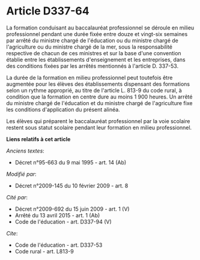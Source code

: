 # Article D337-64

La formation conduisant au baccalauréat professionnel se déroule en milieu professionnel pendant une durée fixée entre douze
et vingt-six semaines par arrêté du ministre chargé de l'éducation ou du ministre chargé de l'agriculture ou du ministre
chargé de la mer, sous la responsabilité respective de chacun de ces ministres et sur la base d'une convention établie entre
les établissements d'enseignement et les entreprises, dans des conditions fixées par les arrêtés mentionnés à l'article D.
337-53. 

La durée de la formation en milieu professionnel peut toutefois être augmentée pour les élèves des établissements dispensant
des formations selon un rythme approprié, au titre de l'article L. 813-9 du code rural, à condition que la formation en
centre dure au moins 1 900 heures. Un arrêté du ministre chargé de l'éducation et du ministre chargé de l'agriculture fixe
les conditions d'application du présent alinéa. 

Les élèves qui préparent le baccalauréat professionnel par la voie scolaire restent sous statut scolaire pendant leur
formation en milieu professionnel.

**Liens relatifs à cet article**

_Anciens textes_:

  - Décret n°95-663 du 9 mai 1995 - art. 14 (Ab)

_Modifié par_:

  - Décret n°2009-145 du 10 février 2009 - art. 8

_Cité par_:

  - Décret n°2009-692 du 15 juin 2009 - art. 1 (V)
  - Arrêté du 13 avril 2015 - art. 1 (Ab)
  - Code de l'éducation - art. D337-94 (V)

_Cite_:

  - Code de l'éducation - art. D337-53
  - Code rural - art. L813-9
